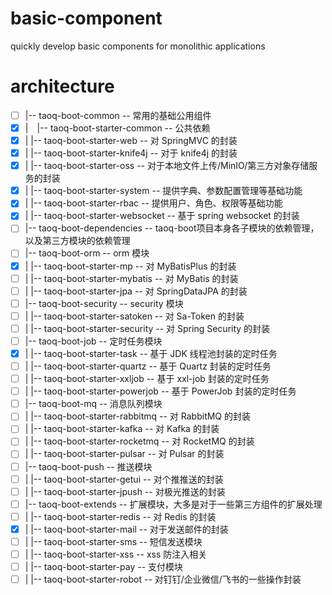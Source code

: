 # basic-component
quickly develop basic components for monolithic applications

# architecture
- [ ] |-- taoq-boot-common			   -- 常用的基础公用组件
- [x] |&emsp;|-- taoq-boot-starter-common		-- 公共依赖
- [x] |   |-- taoq-boot-starter-web		    -- 对 SpringMVC 的封装
- [x] |   |-- taoq-boot-starter-knife4j		-- 对于 knife4j 的封装
- [x] |   |-- taoq-boot-starter-oss		    -- 对于本地文件上传/MinIO/第三方对象存储服务的封装
- [x] |   |-- taoq-boot-starter-system		-- 提供字典、参数配置管理等基础功能
- [x] |   |-- taoq-boot-starter-rbac		-- 提供用户、角色、权限等基础功能
- [x] |   |-- taoq-boot-starter-websocket	-- 基于 spring websocket 的封装
- [ ] |-- taoq-boot-dependencies	       -- taoq-boot项目本身各子模块的依赖管理，以及第三方模块的依赖管理
- [ ] |-- taoq-boot-orm			       -- orm 模块
- [x] |   |-- taoq-boot-starter-mp			-- 对 MyBatisPlus 的封装
- [ ] |   |-- taoq-boot-starter-mybatis		-- 对 MyBatis 的封装
- [ ] |   |-- taoq-boot-starter-jpa			-- 对 SpringDataJPA 的封装
- [ ] |-- taoq-boot-security		   -- security 模块
- [ ] |   |-- taoq-boot-starter-satoken		-- 对 Sa-Token 的封装
- [ ] |   |-- taoq-boot-starter-security	-- 对 Spring Security 的封装
- [ ] |-- taoq-boot-job			       -- 定时任务模块
- [x] |   |-- taoq-boot-starter-task		-- 基于 JDK 线程池封装的定时任务
- [ ] |   |-- taoq-boot-starter-quartz		-- 基于 Quartz 封装的定时任务
- [ ] |   |-- taoq-boot-starter-xxljob		-- 基于 xxl-job 封装的定时任务
- [ ] |   |-- taoq-boot-starter-powerjob	-- 基于 PowerJob 封装的定时任务
- [ ] |-- taoq-boot-mq			       -- 消息队列模块
- [ ] |   |-- taoq-boot-starter-rabbitmq	-- 对 RabbitMQ 的封装
- [ ] |   |-- taoq-boot-starter-kafka		-- 对 Kafka 的封装
- [ ] |   |-- taoq-boot-starter-rocketmq	-- 对 RocketMQ 的封装
- [ ] |   |-- taoq-boot-starter-pulsar	    -- 对 Pulsar 的封装
- [ ] |-- taoq-boot-push      		   -- 推送模块
- [ ] |   |-- taoq-boot-starter-getui		-- 对个推推送的封装
- [ ] |   |-- taoq-boot-starter-jpush	    -- 对极光推送的封装
- [ ] |-- taoq-boot-extends			   -- 扩展模块，大多是对于一些第三方组件的扩展处理
- [ ] |   |-- taoq-boot-starter-redis		-- 对 Redis 的封装
- [x] |   |-- taoq-boot-starter-mail		-- 对于发送邮件的封装
- [ ] |   |-- taoq-boot-starter-sms		    -- 短信发送模块
- [ ] |   |-- taoq-boot-starter-xss			-- xss 防注入相关
- [ ] |   |-- taoq-boot-starter-pay			-- 支付模块
- [ ] |   |-- taoq-boot-starter-robot		-- 对钉钉/企业微信/飞书的一些操作封装
